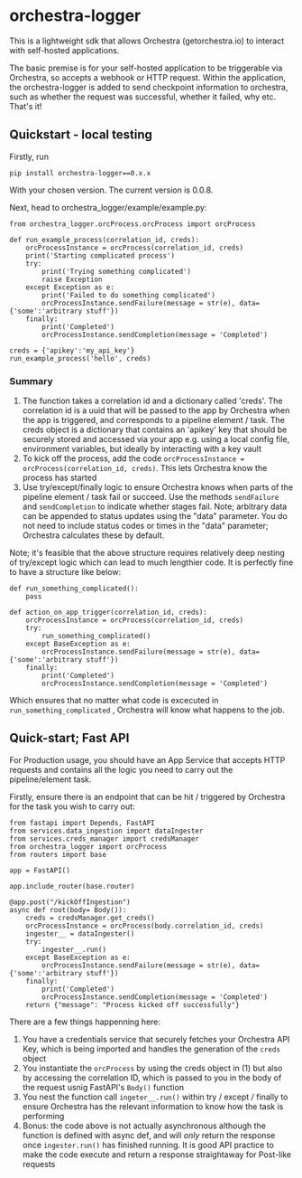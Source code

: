 # orchestra-logger

This is a lightweight sdk that allows Orchestra (getorchestra.io) to interact with self-hosted applications.

The basic premise is for your self-hosted application to be triggerable via Orchestra, so accepts a
webhook or HTTP request. Within the application, the orchestra-logger is added to send checkpoint information
to orchestra, such as whether the request was successful, whether it failed, why etc. That's it!

## Quickstart - local testing

Firstly, run 
```
pip install orchestra-logger==0.x.x
```
With your chosen version. The current version is 0.0.8.

Next, head to orchestra_logger/example/example.py:
```
from orchestra_logger.orcProcess.orcProcess import orcProcess

def run_example_process(correlation_id, creds):
    orcProcessInstance = orcProcess(correlation_id, creds)
    print('Starting complicated process')
    try:
        print('Trying something complicated')
        raise Exception
    except Exception as e:
        print('Failed to do something complicated')
        orcProcessInstance.sendFailure(message = str(e), data={'some':'arbitrary stuff'})
    finally:
        print('Completed')
        orcProcessInstance.sendCompletion(message = 'Completed')

creds = {'apikey':'my_api_key'}
run_example_process('hello', creds)
```

### Summary

1. The function takes a correlation id and a dictionary called 'creds'. The correlation id is a uuid that will be passed
   to the app by Orchestra when the app is triggered, and corresponds to a pipeline element / task. The creds object is a
   dictionary that contains an 'apikey' key that should be securely stored and accessed via your app e.g. using a local config 
   file, environment variables, but ideally by interacting with a key vault
2. To kick off the process, add the code ```orcProcessInstance = orcProcess(correlation_id, creds)```. This lets Orchestra
   know the process has started
3. Use try/except/finally logic to ensure Orchestra knows when parts of the pipeline element / task fail or succeed.
   Use the methods ```sendFailure``` and ```sendCompletion``` to indicate whether stages fail. Note; arbitrary data can be
   appended to status updates using the "data" parameter. You do not need to include status codes or times in the "data"
   parameter; Orchestra calculates these by default.

Note; it's feasible that the above structure requires relatively deep nesting of try/except logic which can lead to
much lengthier code. It is perfectly fine to have a structure like below:

```
def run_something_complicated():
    pass

def action_on_app_trigger(correlation_id, creds):
    orcProcessInstance = orcProcess(correlation_id, creds)
    try:
        run_something_complicated()
    except BaseException as e:
        orcProcessInstance.sendFailure(message = str(e), data={'some':'arbitrary stuff'})
    finally:
        print('Completed')
        orcProcessInstance.sendCompletion(message = 'Completed')
```
        
Which ensures that no matter what code is excecuted in ```run_something_complicated``` , Orchestra will know what happens
to the job.

## Quick-start; Fast API

For Production usage, you should have an App Service that accepts HTTP requests and contains all the logic you need
to carry out the pipeline/element task.

Firstly, ensure there is an endpoint that can be hit / triggered by Orchestra for the task you wish to carry out:

```
from fastapi import Depends, FastAPI
from services.data_ingestion import dataIngester
from services.creds_manager import credsManager
from orchestra_logger import orcProcess
from routers import base

app = FastAPI()

app.include_router(base.router)

@app.post("/kickOffIngestion")
async def root(body= Body()):
    creds = credsManager.get_creds()
    orcProcessInstance = orcProcess(body.correlation_id, creds)
    ingester__ = dataIngester()
    try:
        ingester__.run()
    except BaseException as e:
        orcProcessInstance.sendFailure(message = str(e), data={'some':'arbitrary stuff'})
    finally:
        print('Completed')
        orcProcessInstance.sendCompletion(message = 'Completed')
    return {"message": "Process kicked off successfully"}
```
There are a few things happenning here:
1. You have a credentials service that securely fetches your Orchestra API Key, which is being imported and handles the 
   generation of the ```creds``` object
2. You instantiate the ```orcProcess``` by using the creds object in (1) but also by accessing the correlation ID, which
   is passed to you in the body of the request usnig FastAPI's ```Body()``` function
3. You nest the function call ```ingeter__.run()``` within try / except / finally to ensure Orchestra has the relevant
   information to know how the task is performing
4. Bonus: the code above is not actually asynchronous although the function is defined with async def, and will _only_
   return the response once ```ingester.run()``` has finished running. It is good API practice to make the code execute
   and return a response straightaway for Post-like requests


        